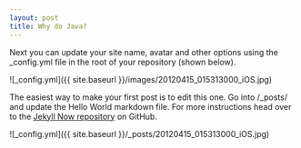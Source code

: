 ```yaml
---
layout: post
title: Why do Java?
---
```


Next you can update your site name, avatar and other options using the _config.yml file in the root of your repository (shown below).

![_config.yml]({{ site.baseurl }}/images/20120415_015313000_iOS.jpg)

The easiest way to make your first post is to edit this one. Go into /_posts/ and update the Hello World markdown file. For more instructions head over to the [Jekyll Now repository](https://github.com/barryclark/jekyll-now) on GitHub.


![_config.yml]({{ site.baseurl }}/_posts/20120415_015313000_iOS.jpg)
